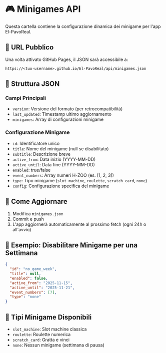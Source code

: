 # 🎮 Minigames API

Questa cartella contiene la configurazione dinamica dei minigame per l'app El-PavoReal.

## 📡 URL Pubblico

Una volta attivato GitHub Pages, il JSON sarà accessibile a:
```
https://<tuo-username>.github.io/El-PavoReal/api/minigames.json
```

## 📝 Struttura JSON

### Campi Principali
- `version`: Versione del formato (per retrocompatibilità)
- `last_updated`: Timestamp ultimo aggiornamento
- `minigames`: Array di configurazioni minigame

### Configurazione Minigame
- `id`: Identificatore unico
- `title`: Nome del minigame (null se disabilitato)
- `subtitle`: Descrizione breve
- `active_from`: Data inizio (YYYY-MM-DD)
- `active_until`: Data fine (YYYY-MM-DD)
- `enabled`: true/false
- `event_numbers`: Array numeri H-ZOO (es. [1, 2, 3])
- `type`: Tipo minigame (`slot_machine`, `roulette`, `scratch_card`, `none`)
- `config`: Configurazione specifica del minigame

## 🔄 Come Aggiornare

1. Modifica `minigames.json`
2. Commit e push
3. L'app aggiornerà automaticamente al prossimo fetch (ogni 24h o all'avvio)

## 📅 Esempio: Disabilitare Minigame per una Settimana

```json
{
  "id": "no_game_week",
  "title": null,
  "enabled": false,
  "active_from": "2025-11-15",
  "active_until": "2025-11-21",
  "event_numbers": [7],
  "type": "none"
}
```

## 🎯 Tipi Minigame Disponibili

- `slot_machine`: Slot machine classica
- `roulette`: Roulette numerica
- `scratch_card`: Gratta e vinci
- `none`: Nessun minigame (settimana di pausa)

